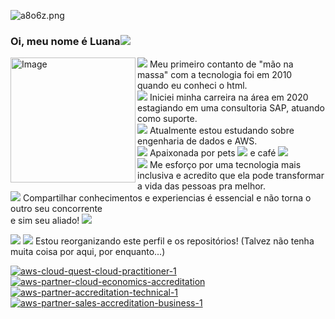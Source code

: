 ![a8o6z.png](https://imgbb.host/images/a8o6z.png)

 ### Oi, meu nome é Luana<img src="http://i11.photobucket.com/albums/a168/evelynregly/minigifs/tres_brilhos.gif"><br>
<img src="https://imgbb.host/images/apyj6.th.png" alt="Image" height="200" width="200" align="left"/>



<img src="http://i11.photobucket.com/albums/a168/evelynregly/minigifs/xiss.gif"/> Meu primeiro contanto de "mão na massa" com a tecnologia foi em 2010 quando eu conheci o html.<br>
<img src="http://i11.photobucket.com/albums/a168/evelynregly/minigifs/xiss.gif"/> Iniciei minha carreira na área em 2020 estagiando em uma consultoria SAP, atuando como suporte.</br>
<img src="http://i11.photobucket.com/albums/a168/evelynregly/minigifs/xiss.gif"/> Atualmente estou estudando sobre engenharia de dados e AWS.</br>
<img src="http://i11.photobucket.com/albums/a168/evelynregly/minigifs/xiss.gif"/> Apaixonada por pets <img src="http://i11.photobucket.com/albums/a168/evelynregly/minigifs/minipatinha.gif"/> e café <img src="http://lh6.ggpht.com/_NZJzdRm10Y0/TUbbezgcx1I/AAAAAAAAAdE/YSt1tuGfqL4/marcadores10.gif"/><br>
<img src="http://i11.photobucket.com/albums/a168/evelynregly/minigifs/xiss.gif"/> Me esforço por uma tecnologia mais inclusiva e acredito que ela pode transformar a vida das pessoas pra melhor.<br>
<img src="http://i11.photobucket.com/albums/a168/evelynregly/minigifs/xiss.gif"/> Compartilhar conhecimentos e experiencias é essencial e não torna o outro seu concorrente<br> e sim seu aliado! <img src="http://i11.photobucket.com/albums/a168/evelynregly/minigifs/gif15.gif"/>





  
  
  <img src="http://i11.photobucket.com/albums/a168/evelynregly/minigifs/pc1.gif"/>  <img src="http://i11.photobucket.com/albums/a168/evelynregly/minigifs/lapis2.gif"/> Estou reorganizando este perfil e os repositórios! (Talvez não tenha muita coisa por aqui, por enquanto...)

  
  
    

   <a href="https://www.credly.com/badges/ccfb263e-123b-4a10-8fef-b178ab9d4807/public_url/"><img src="https://i.ibb.co/dtk84vp/aws-cloud-quest-cloud-practitioner-1.png" alt="aws-cloud-quest-cloud-practitioner-1" border="0"></a>
   <a href="https://www.credly.com/badges/229d0efc-ea93-4815-8e32-f4820ed3e18f/public_url"><img src="https://i.ibb.co/NSb6VGR/aws-partner-cloud-economics-accreditation.png" alt="aws-partner-cloud-economics-accreditation" border="0"></a>
   <a href="https://www.credly.com/badges/d2807130-b9f1-4c1f-b338-105fabc445c3/public_url"><img src="https://i.ibb.co/kX5sp8K/aws-partner-accreditation-technical-1.png" alt="aws-partner-accreditation-technical-1" border="0"></a>
   <a href="https://www.credly.com/badges/c0d51505-19df-41ec-b062-629366136edd/public_url
   "><img src="https://i.ibb.co/GQhnR1q/aws-partner-sales-accreditation-business-1.png" alt="aws-partner-sales-accreditation-business-1" border="0"></a>

  

  




